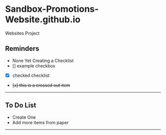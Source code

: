 # Sandbox-Promotions-Website.github.io
Websites Project

## Reminders
- None Yet
Creating a Checklist
- [] example checkbox
- [x] checked checklist
- <del>[x] this is a crossed out item </del>
---
## To Do List
- Create One
- Add more items from paper


--- 